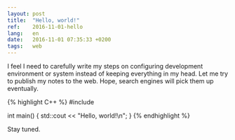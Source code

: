 ```yaml
---
layout: post
title:  "Hello, world!"
ref:    2016-11-01-hello
lang:   en
date:   2016-11-01 07:35:33 +0200
tags:   web
---
```


I feel I need to carefully write my steps on configuring development
environment or system instead of keeping everything in my head. Let me try to
publish my notes to the web. Hope, search engines will pick them up eventually.

{% highlight C++ %}
#include <iostream>

int main()
{
    std::cout << "Hello, world!\n";
}
{% endhighlight %}

Stay tuned.
